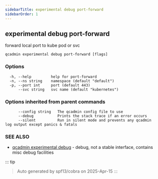 ```yaml
---
sidebarTitle: experimental debug port-forward
sidebarOrder: 1
---
```


## experimental debug port-forward

forward local port to kube pod or svc

```
qcadmin experimental debug port-forward [flags]
```

### Options

```
  -h, --help         help for port-forward
  -n, --ns string    namespace (default "default")
  -p, --port int     port (default 443)
      --svc string   svc name (default "kubernetes")
```

### Options inherited from parent commands

```
      --config string   The qcadmin config file to use
      --debug           Prints the stack trace if an error occurs
      --silent          Run in silent mode and prevents any qcadmin log output except panics & fatals
```

### SEE ALSO

* [qcadmin experimental debug](experimental_debug.md)	 - debug, not a stable interface, contains misc debug facilities

::: tip
>Auto generated by spf13/cobra on 2025-Apr-15
:::